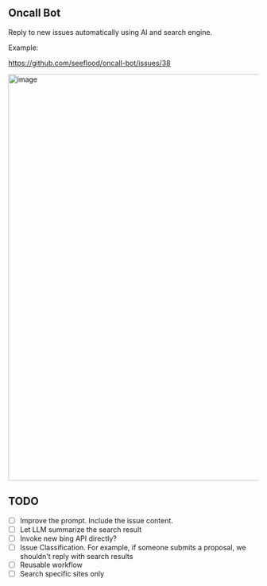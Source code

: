 ## Oncall Bot
Reply to new issues automatically using AI and search engine.

Example:

https://github.com/seeflood/oncall-bot/issues/38

<img width="819" alt="image" src="https://user-images.githubusercontent.com/26001097/227761842-db7181be-b8c9-48bb-aa30-bf572bdf2a21.png">

## TODO
- [ ] Improve the prompt. Include the issue content.
- [ ] Let LLM summarize the search result
- [ ] Invoke new bing API directly?
- [ ] Issue Classification. For example, if someone submits a proposal, we shouldn't reply with search results
- [ ] Reusable workflow
- [ ] Search specific sites only